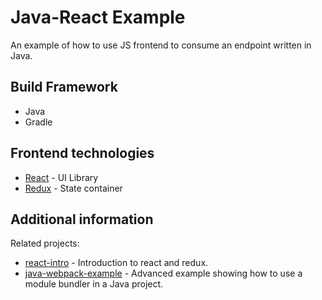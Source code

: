 # Java-React Example

An example of how to use JS frontend to consume an endpoint written in Java.

## Build Framework
 - Java
 - Gradle

## Frontend technologies

- [React](https://facebook.github.io/react/) - UI Library
- [Redux](http://redux.js.org/) - State container

## Additional information

Related projects:

- [react-intro](https://github.com/mendlik/react-intro) - Introduction to react and redux.
- [java-webpack-example](https://github.com/mendlik/java-webpack-example) - Advanced example showing how to use a module bundler in  a Java project.

